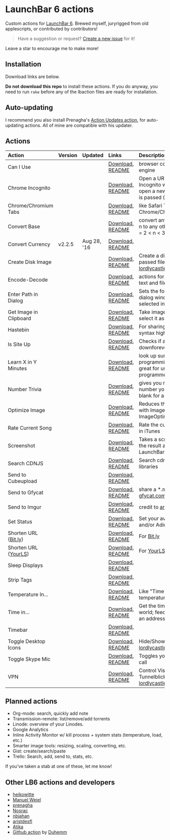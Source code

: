 # LaunchBar 6 actions

Custom actions for [LaunchBar 6](http://obdev.at/products/launchbar). Brewed myself,
juryrigged from old applescripts, or contributed by contributors!

> Have a suggestion or request? [Create a new
> issue](https://github.com/hlissner/lb6-actions/issues/new) for it!

Leave a star to encourage me to make more!

## Installation

Download links are below.

**Do not download this repo** to install these actions. If you do
anyway, you need to run `rake` before any of the lbaction files are
ready for installation.

## Auto-updating

I recommend you also install Prenagha's
[Action Updates action](http://prenagha.github.io/launchbar/updates.html),
for auto-updating actions. All of mine are compatible with his updater.

## Actions

Action                   | Version | Updated     | Links                        | Description
:------------------------|:--------|:------------|:-----------------------------|:-----------------------
Can I Use                |         |             | [Download](https://v0.io/dl/launchbar/Can%20I%20Use.lbaction.zip),                [README](Can%20I%20Use.lbaction                ) | browser compatibility search engine
Chrome Incognito         |         |             | [Download](https://v0.io/dl/launchbar/Chrome%20Incognito.lbaction.zip),           [README](Chrome%20Incognito.lbaction           ) | Open a URL in Chrome's Incognito window/tab. Or just open a new window if no URL is passed (by [lordlycastle])
Chrome/Chromium Tabs     |         |             | [Download](https://v0.io/dl/launchbar/Chrome%20Tabs.lbaction.zip),                [README](Chrome%20Tabs.lbaction                ) | like Safari Tabs, but for Chrome/Chromium
Convert Base             |         |             | [Download](https://v0.io/dl/launchbar/Convert%20Base.lbaction.zip),               [README](Convert%20Base.lbaction               ) | convert any number from base n to any other base n, where n = 2 < n < 36.
Convert Currency         |  v2.2.5 | Aug 28, '16 | [Download](https://v0.io/dl/launchbar/Convert%20Currency.lbaction.zip),           [README](Convert%20Currency.lbaction           ) |
Create Disk Image        |         |             | [Download](https://v0.io/dl/launchbar/Create%20Disk%20Image.lbaction.zip),        [README](Create%20Disk%20Image.lbaction        ) | Create a disk image (DMG) for passed files/folders (by [lordlycastle])
Encode-Decode            |         |             | [Download](https://v0.io/dl/launchbar/Encode-Decode.lbext.zip),                   [README](Encode-Decode.lbext                   ) | actions for encoding/decoding text and files
Enter Path in Dialog     |         |             | [Download](https://v0.io/dl/launchbar/Enter%20Path%20in%20Dialog.lbaction.zip),   [README](Enter%20Path%20in%20Dialog.lbaction   ) | Sets the foremost open/save dialog window to the folder selected in LaunchBar
Get Image in Clipboard   |         |             | [Download](https://v0.io/dl/launchbar/Get%20Image%20in%20Clipboard.lbaction.zip), [README](Get%20Image%20in%20Clipboard.lbaction ) | Take image in clipboard and select it as a file in Launchbar
Hastebin                 |         |             | [Download](https://v0.io/dl/launchbar/Hastebin.lbaction.zip),                     [README](Hastebin.lbaction                     ) | For sharing text; complete with syntax highlighting
Is Site Up               |         |             | [Download](https://v0.io/dl/launchbar/Is%20Site%20Up.lbaction.zip),               [README](Is%20Site%20Up.lbaction               ) | Checks if a website is up using downforeveryoneorjustme.com
Learn X in Y Minutes     |         |             | [Download](https://v0.io/dl/launchbar/Learn%20X%20in%20Y%20Minutes.lbaction.zip), [README](Learn%20X%20in%20Y%20minutes.lbaction ) | look up summaries for different programming languages--great for us polyglot programmers
Number Trivia            |         |             | [Download](https://v0.io/dl/launchbar/Number%20Trivia.lbaction.zip),              [README](Number%20Trivia.lbaction              ) | gives you random trivia for a number you specify. Leave it blank for a random number
Optimize Image           |         |             | [Download](https://v0.io/dl/launchbar/Optimize%20Image.lbaction.zip),             [README](Optimize%20Image.lbaction             ) | Reduces the size of images with ImageAlpha--and ImageOptim if you hold shift
Rate Current Song        |         |             | [Download](https://v0.io/dl/launchbar/Rate%20Current%20Song.lbaction.zip),        [README](Rate%20Current%20Song.lbaction        ) | Rate the currently playing song in iTunes
Screenshot               |         |             | [Download](https://v0.io/dl/launchbar/Screenshot.lbaction.zip),                   [README](Screenshot.lbaction                   ) | Takes a screenshot, optimizes the result and selects it in LaunchBar
Search CDNJS             |         |             | [Download](https://v0.io/dl/launchbar/Search%20CDNJS.lbaction.zip),               [README](Search%20CDNJS.lbaction               ) | Search cdnjs.com for js/css libraries
Send to Cubeupload       |         |             | [Download](https://v0.io/dl/launchbar/Send%20to%20Cubeupload.lbaction.zip),       [README](Send%20to%20Cubeupload.lbaction       ) |
Send to Gfycat           |         |             | [Download](https://v0.io/dl/launchbar/Send%20to%20Gfycat.lbaction.zip),           [README](Send%20to%20Gfycat.lbaction           ) | share a \*.mov or \*.gif file on [gfycat.com](gfycat.com)
Send to Imgur            |         |             | [Download](https://v0.io/dl/launchbar/Send%20to%20Imgur.lbaction.zip),            [README](Send%20to%20Imgur.lbaction            ) | credit to [aristdesfl]
Set Status               |         |             | [Download](https://v0.io/dl/launchbar/Set%20Status.lbaction.zip),                 [README](Set%20Status.lbaction                 ) | Set your availability in Skype and/or Adium
Shorten URL ([Bit.ly])   |         |             | [Download](https://v0.io/dl/launchbar/Shorten%20URL%20%28Bit.ly%29.lbaction.zip), [README](Shorten%20URL%20%28Bit.ly%29.lbaction ) | For [Bit.ly]
Shorten URL ([YourLS])   |         |             | [Download](https://v0.io/dl/launchbar/Shorten%20URL%20%28YourLS%29.lbaction.zip), [README](Shorten%20URL%20%28YourLS%29.lbaction ) | For [YourLS]
Sleep Displays           |         |             | [Download](https://v0.io/dl/launchbar/Sleep%20Displays.lbaction.zip),             [README](Sleep%20Displays.lbaction             ) |
Strip Tags               |         |             | [Download](https://v0.io/dl/launchbar/Strip%20Tags.lbaction.zip),                 [README](Strip%20Tags.lbaction                 ) |
Temperature In...        |         |             | [Download](https://v0.io/dl/launchbar/Temperature%20In.lbaction.zip),             [README](Temperature%20In.lbaction             ) | Like "Time in...", but for temperatures
Time in...               |         |             | [Download](https://v0.io/dl/launchbar/Time%20In.lbaction.zip),                    [README](Time%20in.lbaction                    ) | Get the time anywhere in the world; feed it a city, country, an address--whatever
Timebar                  |         |             | [Download](https://v0.io/dl/launchbar/Timebar.lbaction.zip),                      [README](TimeBar.lbaction                      ) |
Toggle Desktop Icons     |         |             | [Download](https://v0.io/dl/launchbar/Toggle%20Desktop%20Icons.lbaction.zip),     [README](Toggle%20Desktop%20Icons.lbaction     ) | Hide/Show desktop icons (by [lordlycastle])
Toggle Skype Mic         |         |             | [Download](https://v0.io/dl/launchbar/Toggle%20Skype%20Mic.lbaction.zip),         [README](Toggle%20Skype%20Mic.lbaction         ) | Toggles your mic in a skype call
VPN                      |         |             | [Download](https://v0.io/dl/launchbar/VPN.lbaction.zip),                          [README](VPN.lbaction                          ) | Control Viscosity, or Tunnelblick VPNs (by [lordlycastle])

## Planned actions

* Org-mode: search, quickly add note
* Transmission-remote: list/remove/add torrents
* Linode: overview of your Linodes.
* Google Analytics
* Inline Activity Monitor w/ kill process + system stats (temperature, load, etc.)
* Smarter image tools: resizing, scaling, converting, etc.
* Gist: create/search/paste
* Trello: Search, add, send to, stats, etc.

If you've taken a stab at one of these, let me know!

## Other LB6 actions and developers

* [heikowitte](https://github.com/heikowitte/LaunchBarActions)
* [Manuel Weiel](http://manuel.weiel.eu/private-projects/launchbar-actions/)
* [prenagha](https://github.com/prenagha/launchbar)
* [Nosrac](https://github.com/Nosrac)
* [nbjahan](https://github.com/nbjahan)
* [aristdesfl]
* [Atika](https://github.com/atika/launchbar)
* [Github action](https://github.com/Duhemm/launchbar-github) by [Duhemm](https://github.com/Duhemm)

[lordlycastle]: https://github.com/lordlycastle "lordlycastle's github page"
[aristdesfl]: https://github.com/aristidesfl/launchbar-scripts "aristdesfl's github page"
[Bit.ly]: http://bit.ly
[YourLS]: http://yourls.org
